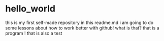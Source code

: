 # hello_world
this is my first self-made repository
in this readme.md i am going to do some lessons about how to work better with github!
what is that?
that is a program !
that is also a test

